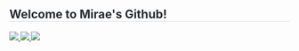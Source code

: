 <h2 style="border-bottom: 1px solid #d8dee4; color: #282d33;">  Welcome to Mirae's Github!  </h2>  
<div style="font-weight: 700; font-size: 15px; color: #282d33;">
<a href=https://www.instagram.com/miraexhoi> <img src="https://img.shields.io/badge/Instagram-E4405F?style=flat-square&logo=Instagram&logoColor=white&link=https://www.instagram.com/miraexhoi"> </a>
<a href=https://url.kr/gv86ch> <img src="https://img.shields.io/badge/Portfolio-000000?style=flat-square&logo=Notion&logoColor=white&link=https://url.kr/gv86ch"> </a>
<a href=mailto:miraexhoi@gmail.com> <img src="https://img.shields.io/badge/Gmail-EA4335?style=flat-square&logo=Gmail&logoColor=white&link=mailto:miraexhoi@gmail.com"> </a>


